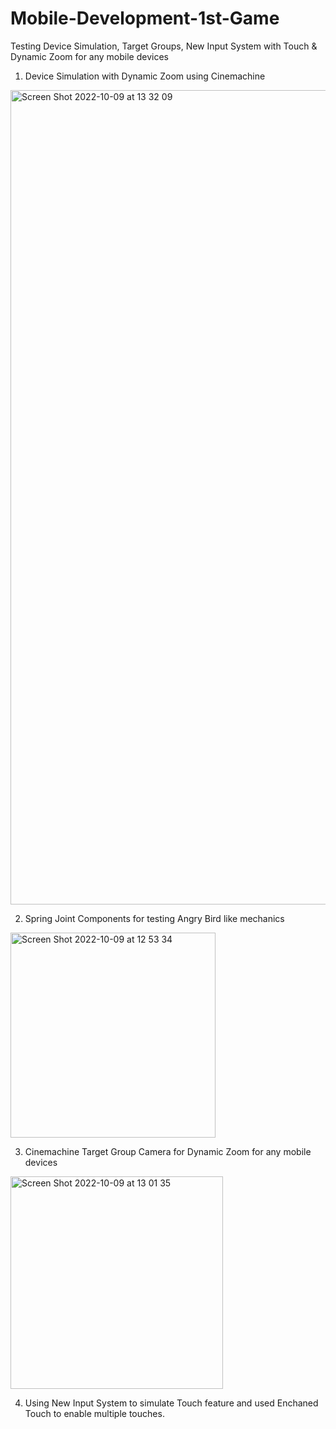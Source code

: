 # Mobile-Development-1st-Game
Testing Device Simulation, Target Groups, New Input System with Touch &amp; Dynamic Zoom for any mobile devices

1. Device Simulation with Dynamic Zoom using Cinemachine
<img width="1303" alt="Screen Shot 2022-10-09 at 13 32 09" src="https://user-images.githubusercontent.com/103945243/194742790-3bd32e22-328e-40d2-b74d-d40b84877bd6.png">

2. Spring Joint Components for testing Angry Bird like mechanics

<img width="328" alt="Screen Shot 2022-10-09 at 12 53 34" src="https://user-images.githubusercontent.com/103945243/194742829-d61eae0d-1dc3-40a2-9691-637af2e9075c.png">

3. Cinemachine Target Group Camera for Dynamic Zoom for any mobile devices

<img width="340" alt="Screen Shot 2022-10-09 at 13 01 35" src="https://user-images.githubusercontent.com/103945243/194742834-b8fdfe87-1a9e-4808-b5ba-903162a1ce11.png">

4. Using New Input System to simulate Touch feature and used Enchaned Touch to enable multiple touches.


